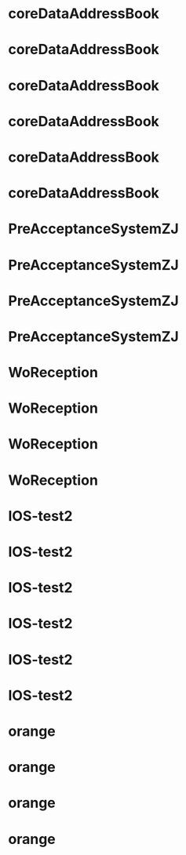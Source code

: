 # coreDataAddressBook
# coreDataAddressBook
# coreDataAddressBook
# coreDataAddressBook
# coreDataAddressBook
# coreDataAddressBook
# PreAcceptanceSystemZJ
# PreAcceptanceSystemZJ
# PreAcceptanceSystemZJ
# PreAcceptanceSystemZJ
# WoReception
# WoReception
# WoReception
# WoReception
# IOS-test2
# IOS-test2
# IOS-test2
# IOS-test2
# IOS-test2
# IOS-test2
# orange
# orange
# orange
# orange
